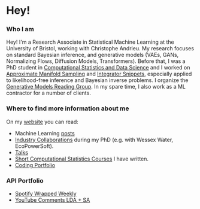# Hey!
### Who I am
Hey! I'm a Research Associate in Statistical Machine Learning at the University of Bristol, working with Christophe Andrieu. My research focuses on standard Bayesian inference, and generative models (VAEs, GANs, Normalizing Flows, Diffusion Models, Transformers). Before that, I was a PhD student in [Computational Statistics and Data Science](https://compass.blogs.bristol.ac.uk/students/mauro-camara-escudero/) and I worked on [Approximate Manifold Sampling](https://maurocamaraescudero.netlify.app/talk/bayescomp2023/) and [Integrator Snippets](https://arxiv.org/abs/2404.13302), especially applied to likelihood-free inference and Bayesian inverse problems. I organize the [Generative Models Reading Group](https://github.com/MauroCE/GMRG). In my spare time, I also work as a ML contractor for a number of clients.

### Where to find more information about me
On my [website](https://maurocamaraescudero.netlify.app/) you can read:
- Machine Learning [posts](https://maurocamaraescudero.netlify.app/post/)
- [Industry Collaborations](https://maurocamaraescudero.netlify.app/industry/) during my PhD (e.g. with Wessex Water, EcoPowerSoft).
- [Talks](https://maurocamaraescudero.netlify.app/#talk)
- [Short Computational Statistics Courses](https://maurocamaraescudero.netlify.app/ramblings/) I have written.
- [Coding Portfolio](https://maurocamaraescudero.netlify.app/#projects)

### API Portfolio
- [Spotify Wrapped Weekly](https://maurocamaraescudero.netlify.app/project/spotify_mood_ring/)
- [YouTube Comments LDA + SA](https://maurocamaraescudero.netlify.app/project/breaking_italy/)

<!--
**MauroCE/mauroce** is a ✨ _special_ ✨ repository because its `README.md` (this file) appears on your GitHub profile.

Here are some ideas to get you started:

- 🔭 I’m currently working on ...
- 🌱 I’m currently learning ...
- 👯 I’m looking to collaborate on ...
- 🤔 I’m looking for help with ...
- 💬 Ask me about ...
- 📫 How to reach me: ...
- 😄 Pronouns: ...
- ⚡ Fun fact: ...
-->
